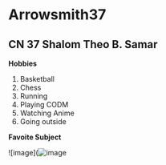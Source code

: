 # Arrowsmith37
## CN 37 **Shalom** **Theo** **B.** **Samar**
**Hobbies**

1. Basketball
2. Chess
3. Running
4. Playing CODM
5. Watching Anime
6. Going outside

**Favoite Subject**

![image](![image](https://github.com/user-attachments/assets/046cdb96-4c71-4fe1-90d2-7cef619810d9)
